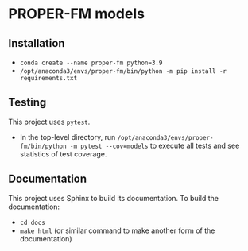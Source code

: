 # PROPER-FM models

## Installation

+ `conda create --name proper-fm python=3.9`
+ `/opt/anaconda3/envs/proper-fm/bin/python -m pip install -r requirements.txt`

## Testing
This project uses `pytest`. 

+  In the top-level directory, run `/opt/anaconda3/envs/proper-fm/bin/python -m pytest --cov=models` 
    to execute all tests and see statistics of test coverage.

## Documentation

This project uses Sphinx to build its documentation. To build the documentation:

+ `cd docs`
+ `make html` (or similar command to make another form of the documentation)